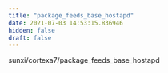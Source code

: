 ```yaml
---
title: "package_feeds_base_hostapd"
date: 2021-07-03 14:53:15.836946
hidden: false
draft: false
---
```


sunxi/cortexa7/package_feeds_base_hostapd

